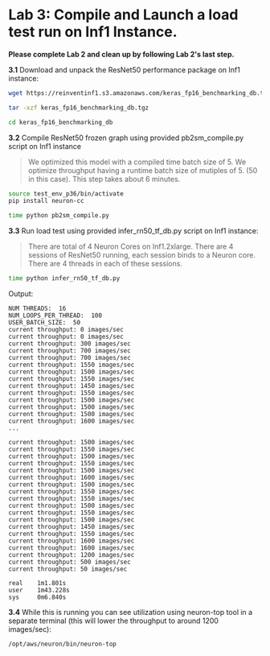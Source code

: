 # Lab 3: Compile and Launch a load test run on Inf1 Instance.

**Please complete Lab 2 and clean up by following Lab 2's last step.**

**3.1** Download and unpack the ResNet50 performance package on Inf1 instance:

```bash
wget https://reinventinf1.s3.amazonaws.com/keras_fp16_benchmarking_db.tgz
```
```bash
tar -xzf keras_fp16_benchmarking_db.tgz
```
```bash
cd keras_fp16_benchmarking_db
```

**3.2** Compile ResNet50 frozen graph using provided pb2sm_compile.py script on Inf1 instance
>We optimized this model with a compiled time batch size of 5. We optimize throughput having a runtime batch size of mutiples of 5. (50 in this case). This step takes about 6 minutes.

```bash
source test_env_p36/bin/activate
pip install neuron-cc
```
```bash
time python pb2sm_compile.py
```

**3.3** Run load test using provided infer_rn50_tf_db.py script on Inf1 instance:

> There are total of 4 Neuron Cores on Inf1.2xlarge.  There are 4 sessions of ResNet50 running, each session binds to a Neuron core. There are 4 threads in each of these sessions.  

```bash
time python infer_rn50_tf_db.py
```
Output:

```
NUM THREADS:  16
NUM_LOOPS_PER_THREAD:  100
USER_BATCH_SIZE:  50
current throughput: 0 images/sec
current throughput: 0 images/sec
current throughput: 300 images/sec
current throughput: 700 images/sec
current throughput: 700 images/sec
current throughput: 1550 images/sec
current throughput: 1500 images/sec
current throughput: 1550 images/sec
current throughput: 1450 images/sec
current throughput: 1550 images/sec
current throughput: 1500 images/sec
current throughput: 1500 images/sec
current throughput: 1500 images/sec
current throughput: 1600 images/sec
...

current throughput: 1500 images/sec
current throughput: 1550 images/sec
current throughput: 1500 images/sec
current throughput: 1550 images/sec
current throughput: 1500 images/sec
current throughput: 1600 images/sec
current throughput: 1500 images/sec
current throughput: 1550 images/sec
current throughput: 1550 images/sec
current throughput: 1500 images/sec
current throughput: 1550 images/sec
current throughput: 1500 images/sec
current throughput: 1450 images/sec
current throughput: 1550 images/sec
current throughput: 1600 images/sec
current throughput: 1600 images/sec
current throughput: 1200 images/sec
current throughput: 500 images/sec
current throughput: 50 images/sec

real    1m1.801s
user    1m43.228s
sys     0m6.840s
```

**3.4** While this is running you can see utilization using neuron-top tool in a separate terminal (this will lower the throughput to around 1200 images/sec):
```bash
/opt/aws/neuron/bin/neuron-top
```
